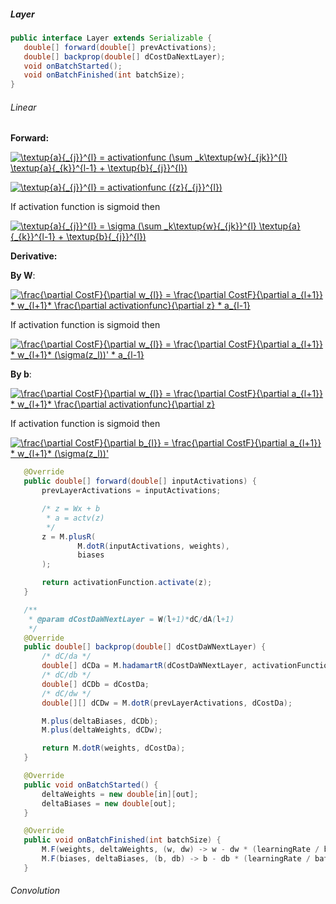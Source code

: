 ##### Layer
 ```java
public interface Layer extends Serializable {
    double[] forward(double[] prevActivations);
    double[] backprop(double[] dCostDaNextLayer);
    void onBatchStarted();
    void onBatchFinished(int batchSize);
}
 ```
 ###### Linear
**Forward:**
 
<a href="https://www.codecogs.com/eqnedit.php?latex=\textup{a}{_{j}}^{l}&space;=&space;activationfunc&space;(\sum&space;_k\textup{w}{_{jk}}^{l}&space;\textup{a}{_{k}}^{l-1}&space;&plus;&space;\textup{b}{_{j}}^{l})" target="_blank"><img src="https://latex.codecogs.com/gif.latex?\textup{a}{_{j}}^{l}&space;=&space;activationfunc&space;(\sum&space;_k\textup{w}{_{jk}}^{l}&space;\textup{a}{_{k}}^{l-1}&space;&plus;&space;\textup{b}{_{j}}^{l})" title="\textup{a}{_{j}}^{l} = activationfunc (\sum _k\textup{w}{_{jk}}^{l} \textup{a}{_{k}}^{l-1} + \textup{b}{_{j}}^{l})" /></a>

<a href="https://www.codecogs.com/eqnedit.php?latex=\textup{a}{_{j}}^{l}&space;=&space;activationfunc&space;({z}{_{j}}^{l})" target="_blank"><img src="https://latex.codecogs.com/gif.latex?\textup{a}{_{j}}^{l}&space;=&space;activationfunc&space;({z}{_{j}}^{l})" title="\textup{a}{_{j}}^{l} = activationfunc ({z}{_{j}}^{l})" /></a>

If activation function is sigmoid then

 <a href="https://www.codecogs.com/eqnedit.php?latex=\textup{a}{_{j}}^{l}&space;=&space;\sigma&space;(\sum&space;_k\textup{w}{_{jk}}^{l}&space;\textup{a}{_{k}}^{l-1}&space;&plus;&space;\textup{b}{_{j}}^{l})" target="_blank"><img src="https://latex.codecogs.com/gif.latex?\textup{a}{_{j}}^{l}&space;=&space;\sigma&space;(\sum&space;_k\textup{w}{_{jk}}^{l}&space;\textup{a}{_{k}}^{l-1}&space;&plus;&space;\textup{b}{_{j}}^{l})" title="\textup{a}{_{j}}^{l} = \sigma (\sum _k\textup{w}{_{jk}}^{l} \textup{a}{_{k}}^{l-1} + \textup{b}{_{j}}^{l})" /></a>

**Derivative:**

**By W**:

<a href="https://www.codecogs.com/eqnedit.php?latex=\frac{\partial&space;CostF}{\partial&space;w_{l}}&space;=&space;\frac{\partial&space;CostF}{\partial&space;a_{l&plus;1}}&space;*&space;w_{l&plus;1}*&space;\frac{\partial&space;activationfunc}{\partial&space;z}&space;*&space;a_{l-1}" target="_blank"><img src="https://latex.codecogs.com/gif.latex?\frac{\partial&space;CostF}{\partial&space;w_{l}}&space;=&space;\frac{\partial&space;CostF}{\partial&space;a_{l&plus;1}}&space;*&space;w_{l&plus;1}*&space;\frac{\partial&space;activationfunc}{\partial&space;z}&space;*&space;a_{l-1}" title="\frac{\partial CostF}{\partial w_{l}} = \frac{\partial CostF}{\partial a_{l+1}} * w_{l+1}* \frac{\partial activationfunc}{\partial z} * a_{l-1}" /></a>

If activation function is sigmoid then

<a href="https://www.codecogs.com/eqnedit.php?latex=\frac{\partial&space;CostF}{\partial&space;w_{l}}&space;=&space;\frac{\partial&space;CostF}{\partial&space;a_{l&plus;1}}&space;*&space;w_{l&plus;1}*&space;(\sigma(z_l))'&space;*&space;a_{l-1}" target="_blank"><img src="https://latex.codecogs.com/gif.latex?\frac{\partial&space;CostF}{\partial&space;w_{l}}&space;=&space;\frac{\partial&space;CostF}{\partial&space;a_{l&plus;1}}&space;*&space;w_{l&plus;1}*&space;(\sigma(z_l))'&space;*&space;a_{l-1}" title="\frac{\partial CostF}{\partial w_{l}} = \frac{\partial CostF}{\partial a_{l+1}} * w_{l+1}* (\sigma(z_l))' * a_{l-1}" /></a>

**By b**:

<a href="https://www.codecogs.com/eqnedit.php?latex=\frac{\partial&space;CostF}{\partial&space;w_{l}}&space;=&space;\frac{\partial&space;CostF}{\partial&space;a_{l&plus;1}}&space;*&space;w_{l&plus;1}*&space;\frac{\partial&space;activationfunc}{\partial&space;z}" target="_blank"><img src="https://latex.codecogs.com/gif.latex?\frac{\partial&space;CostF}{\partial&space;w_{l}}&space;=&space;\frac{\partial&space;CostF}{\partial&space;a_{l&plus;1}}&space;*&space;w_{l&plus;1}*&space;\frac{\partial&space;activationfunc}{\partial&space;z}" title="\frac{\partial CostF}{\partial w_{l}} = \frac{\partial CostF}{\partial a_{l+1}} * w_{l+1}* \frac{\partial activationfunc}{\partial z}" /></a>

If activation function is sigmoid then

<a href="https://www.codecogs.com/eqnedit.php?latex=\frac{\partial&space;CostF}{\partial&space;b_{l}}&space;=&space;\frac{\partial&space;CostF}{\partial&space;a_{l&plus;1}}&space;*&space;w_{l&plus;1}*&space;(\sigma(z_l))'" target="_blank"><img src="https://latex.codecogs.com/gif.latex?\frac{\partial&space;CostF}{\partial&space;b_{l}}&space;=&space;\frac{\partial&space;CostF}{\partial&space;a_{l&plus;1}}&space;*&space;w_{l&plus;1}*&space;(\sigma(z_l))'" title="\frac{\partial CostF}{\partial b_{l}} = \frac{\partial CostF}{\partial a_{l+1}} * w_{l+1}* (\sigma(z_l))'" /></a>


 ```java
    @Override
    public double[] forward(double[] inputActivations) {
        prevLayerActivations = inputActivations;

        /* z = Wx + b
         * a = actv(z)
         */
        z = M.plusR(
                M.dotR(inputActivations, weights),
                biases
        );

        return activationFunction.activate(z);
    }

    /**
     * @param dCostDaWNextLayer = W(l+1)*dC/dA(l+1)
     */
    @Override
    public double[] backprop(double[] dCostDaWNextLayer) {
        /* dC/da */
        double[] dCDa = M.hadamartR(dCostDaWNextLayer, activationFunction.dADz(z));
        /* dC/db */
        double[] dCDb = dCostDa;
        /* dC/dw */
        double[][] dCDw = M.dotR(prevLayerActivations, dCostDa);

        M.plus(deltaBiases, dCDb);
        M.plus(deltaWeights, dCDw);

        return M.dotR(weights, dCostDa);
    }

    @Override
    public void onBatchStarted() {
        deltaWeights = new double[in][out];
        deltaBiases = new double[out];
    }

    @Override
    public void onBatchFinished(int batchSize) {
        M.F(weights, deltaWeights, (w, dw) -> w - dw * (learningRate / batchSize));
        M.F(biases, deltaBiases, (b, db) -> b - db * (learningRate / batchSize));
    }
 ```
 
 ###### Convolution
